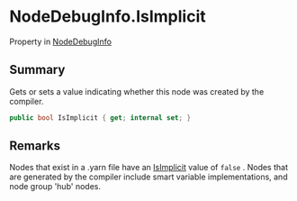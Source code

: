 # NodeDebugInfo.IsImplicit

Property in [NodeDebugInfo](/docs/api/csharp/yarn.compiler.nodedebuginfo.md)

## Summary


Gets or sets a value indicating whether this node was created by the
compiler.


```csharp
public bool IsImplicit { get; internal set; }
```

## Remarks


Nodes that exist in a .yarn file have an  <a href="yarn.compiler.nodedebuginfo.isimplicit.md">IsImplicit</a> 
value of  `false` . Nodes that are generated by the
compiler include smart variable implementations, and node group
'hub' nodes.


